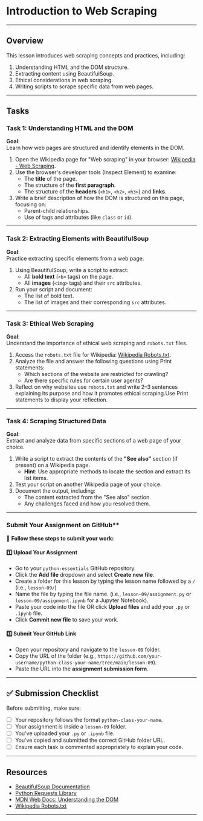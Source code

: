 # **Introduction to Web Scraping**

---

## **Overview**
This lesson introduces web scraping concepts and practices, including:
1. Understanding HTML and the DOM structure.
2. Extracting content using BeautifulSoup.
3. Ethical considerations in web scraping.
4. Writing scripts to scrape specific data from web pages.

---

## **Tasks**

### **Task 1: Understanding HTML and the DOM**

**Goal**:  
Learn how web pages are structured and identify elements in the DOM.

1. Open the Wikipedia page for "Web scraping" in your browser: [Wikipedia - Web Scraping](https://en.wikipedia.org/wiki/Web_scraping).
2. Use the browser's developer tools (Inspect Element) to examine:
   - The **title** of the page.
   - The structure of the **first paragraph**.
   - The structure of the **headers** (`<h1>`, `<h2>`, `<h3>`) and **links**.
3. Write a brief description of how the DOM is structured on this page, focusing on:
   - Parent-child relationships.
   - Use of tags and attributes (like `class` or `id`).

---

### **Task 2: Extracting Elements with BeautifulSoup**

**Goal**:  
Practice extracting specific elements from a web page.

1. Using BeautifulSoup, write a script to extract:
   - All **bold text** (`<b>` tags) on the page.
   - All **images** (`<img>` tags) and their `src` attributes.
2. Run your script and document:
   - The list of bold text.
   - The list of images and their corresponding `src` attributes.

---

### **Task 3: Ethical Web Scraping**

**Goal**:  
Understand the importance of ethical web scraping and `robots.txt` files.

1. Access the `robots.txt` file for Wikipedia: [Wikipedia Robots.txt](https://en.wikipedia.org/robots.txt).
2. Analyze the file and answer the following questions using Print statements:
   - Which sections of the website are restricted for crawling?
   - Are there specific rules for certain user agents?
3. Reflect on why websites use `robots.txt` and write 2–3 sentences explaining its purpose and how it promotes ethical scraping.Use Print statements to display your reflection.

---

### **Task 4: Scraping Structured Data**

**Goal**:  
Extract and analyze data from specific sections of a web page of your choice.

1. Write a script to extract the contents of the **"See also"** section (if present) on a Wikipedia page.
   - **Hint**: Use appropriate methods to locate the section and extract its list items.
2. Test your script on another Wikipedia page of your choice.
3. Document the output, including:
   - The content extracted from the "See also" section.
   - Any challenges faced and how you resolved them.

---



### Submit Your Assignment on GitHub**  

📌 **Follow these steps to submit your work:**  

#### **1️⃣ Upload Your Assignment**  
- Go to your `python-essentials` GitHub repository.
- Click the **Add file** dropdown and select **Create new file**.
- Create a folder for this lesson by typing the lesson name followed by a `/` (i.e., `lesson-09/`)
- Name the file by typing the file name. (i.e., `lesson-09/assignment.py` or `lesson-09/assignment.ipynb` for a Jupyter Notebook).  
- Paste your code into the file OR click **Upload files** and add your `.py` or `.ipynb` file.  
- Click **Commit new file** to save your work.  

#### **3️⃣ Submit Your GitHub Link**  
- Open your repository and navigate to the `lesson-09` folder.  
- Copy the URL of the folder (e.g., `https://github.com/your-username/python-class-your-name/tree/main/lesson-09`).  
- Paste the URL into the **assignment submission form**.  

---

## **✅ Submission Checklist**  
Before submitting, make sure:  
- [ ] Your repository follows the format `python-class-your-name`.  
- [ ] Your assignment is inside a `lesson-09` folder.  
- [ ] You've uploaded your `.py` or `.ipynb` file.  
- [ ] You’ve copied and submitted the correct GitHub folder URL.
- [ ] Ensure each task is commented appropriately to explain your code.

---

## **Resources**

- [BeautifulSoup Documentation](https://www.crummy.com/software/BeautifulSoup/bs4/doc/)
- [Python Requests Library](https://docs.python-requests.org/en/latest/)
- [MDN Web Docs: Understanding the DOM](https://developer.mozilla.org/en-US/docs/Web/API/Document_Object_Model)
- [Wikipedia Robots.txt](https://en.wikipedia.org/robots.txt)

---  
